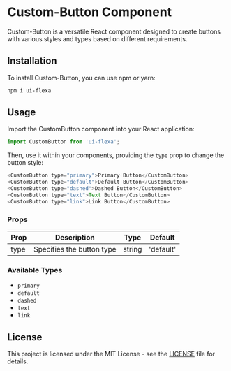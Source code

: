# Custom-Button Component

Custom-Button is a versatile React component designed to create buttons with various styles and types based on different requirements.

## Installation

To install Custom-Button, you can use npm or yarn:

```bash
npm i ui-flexa
```

## Usage

Import the CustomButton component into your React application:

```javascript
import CustomButton from 'ui-flexa';
```

Then, use it within your components, providing the `type` prop to change the button style:

```javascript
<CustomButton type="primary">Primary Button</CustomButton>
<CustomButton type="default">Default Button</CustomButton>
<CustomButton type="dashed">Dashed Button</CustomButton>
<CustomButton type="text">Text Button</CustomButton>
<CustomButton type="link">Link Button</CustomButton>
```

### Props

| Prop  | Description                      | Type     | Default |
|-------|----------------------------------|----------|---------|
| type  | Specifies the button type        | string   | 'default'|

### Available Types

- `primary`
- `default`
- `dashed`
- `text`
- `link`

## License

This project is licensed under the MIT License - see the [LICENSE](LICENSE) file for details.

